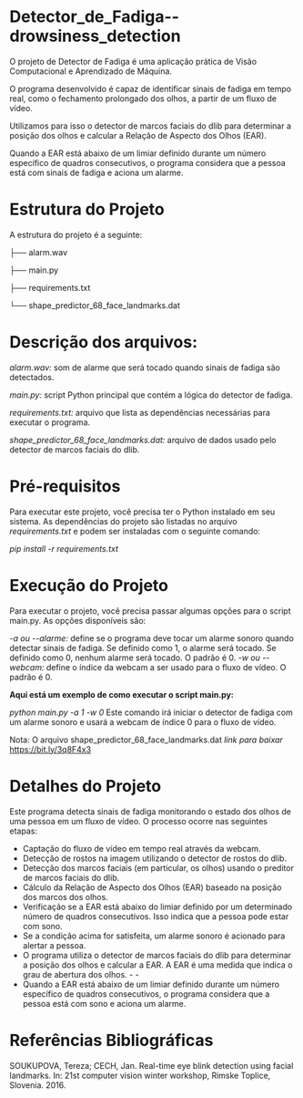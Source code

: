 # Detector_de_Fadiga--drowsiness_detection


O projeto de Detector de Fadiga é uma aplicação prática de Visão Computacional e Aprendizado de Máquina. 

O programa desenvolvido é capaz de identificar sinais de fadiga em tempo real, como o fechamento prolongado dos olhos, a partir de um fluxo de vídeo. 

Utilizamos para isso o detector de marcos faciais do dlib para determinar a posição dos olhos e calcular a Relação de Aspecto dos Olhos (EAR). 

Quando a EAR está abaixo de um limiar definido durante um número específico de quadros consecutivos, o programa considera que a pessoa está com sinais de fadiga e aciona um alarme.


# Estrutura do Projeto
A estrutura do projeto é a seguinte:

├── alarm.wav<p>
├── main.py<p>
├── requirements.txt<p>
└── shape_predictor_68_face_landmarks.dat<p>


# Descrição dos arquivos:

*alarm.wav:* som de alarme que será tocado quando sinais de fadiga são detectados.<p>
*main.py:* script Python principal que contém a lógica do detector de fadiga.<p>
*requirements.txt:* arquivo que lista as dependências necessárias para executar o programa.<p>
*shape_predictor_68_face_landmarks.dat:* arquivo de dados usado pelo detector de marcos faciais do dlib.<p>

# Pré-requisitos
Para executar este projeto, você precisa ter o Python instalado em seu sistema. As dependências do projeto são listadas no arquivo *requirements.txt* e podem ser instaladas com o seguinte comando:

*pip install -r requirements.txt*

# Execução do Projeto
Para executar o projeto, você precisa passar algumas opções para o script main.py. As opções disponíveis são:

*-a ou --alarme:* define se o programa deve tocar um alarme sonoro quando detectar sinais de fadiga. Se definido como 1, o alarme será tocado. Se definido como 0, nenhum alarme será tocado. O padrão é 0.
*-w ou --webcam:* define o índice da webcam a ser usado para o fluxo de vídeo. O padrão é 0.

**Aqui está um exemplo de como executar o script main.py:**

*python main.py -a 1 -w 0*
Este comando irá iniciar o detector de fadiga com um alarme sonoro e usará a webcam de índice 0 para o fluxo de vídeo.

Nota: O arquivo shape_predictor_68_face_landmarks.dat *link para baixar* https://bit.ly/3q8F4x3

# Detalhes do Projeto

Este programa detecta sinais de fadiga monitorando o estado dos olhos de uma pessoa em um fluxo de vídeo. O processo ocorre nas seguintes etapas:

- Captação do fluxo de vídeo em tempo real através da webcam.
- Detecção de rostos na imagem utilizando o detector de rostos do dlib.
- Detecção dos marcos faciais (em particular, os olhos) usando o preditor de marcos faciais do dlib.
- Cálculo da Relação de Aspecto dos Olhos (EAR) baseado na posição dos marcos dos olhos.
- Verificação se a EAR está abaixo do limiar definido por um determinado número de quadros consecutivos. Isso indica que a pessoa pode estar com sono.
- Se a condição acima for satisfeita, um alarme sonoro é acionado para alertar a pessoa.
- O programa utiliza o detector de marcos faciais do dlib para determinar a posição dos olhos e calcular a EAR. A EAR é uma medida que indica o grau de abertura dos olhos. - - 
- Quando a EAR está abaixo de um limiar definido durante um número específico de quadros consecutivos, o programa considera que a pessoa está com sono e aciona um alarme.

 # Referências Bibliográficas
SOUKUPOVA, Tereza; CECH, Jan. Real-time eye blink detection using facial landmarks. In: 21st computer vision winter workshop, Rimske Toplice, Slovenia. 2016.
